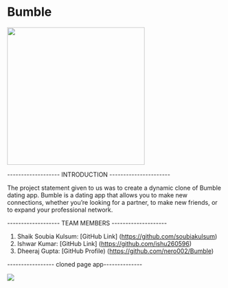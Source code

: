 # Bumble

<img src="https://sm.pcmag.com/t/pcmag_in/review/b/bumble/bumble_3afs.1920.jpg" width="320">

------------------- INTRODUCTION ----------------------

The project statement given to us was to create a dynamic clone of Bumble dating app.
Bumble is a dating app that allows you to make new connections, whether you’re looking for a partner, to make new friends, or to expand your professional network. 

------------------- TEAM MEMBERS --------------------

1) Shaik Soubia Kulsum: [GitHub Link] (https://github.com/soubiakulsum)
2) Ishwar Kumar: [GitHub Link] (https://github.com/ishu260596)
3) Dheeraj Gupta: [GitHub Profile) (https://github.com/nero002/Bumble)

----------------- cloned page app--------------

<img src="https://media.giphy.com/media/p4cpWUqELDaAlP2Ru2/giphy.gif"/>

